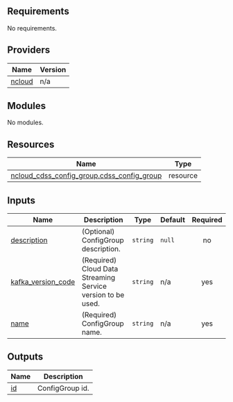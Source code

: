 <!-- BEGIN_TF_DOCS -->
## Requirements

No requirements.

## Providers

| Name | Version |
|------|---------|
| <a name="provider_ncloud"></a> [ncloud](#provider\_ncloud) | n/a |

## Modules

No modules.

## Resources

| Name | Type |
|------|------|
| [ncloud_cdss_config_group.cdss_config_group](https://registry.terraform.io/providers/hashicorp/ncloud/latest/docs/resources/cdss_config_group) | resource |

## Inputs

| Name | Description | Type | Default | Required |
|------|-------------|------|---------|:--------:|
| <a name="input_description"></a> [description](#input\_description) | (Optional) ConfigGroup description. | `string` | `null` | no |
| <a name="input_kafka_version_code"></a> [kafka\_version\_code](#input\_kafka\_version\_code) | (Required) Cloud Data Streaming Service version to be used. | `string` | n/a | yes |
| <a name="input_name"></a> [name](#input\_name) | (Required) ConfigGroup name. | `string` | n/a | yes |

## Outputs

| Name | Description |
|------|-------------|
| <a name="output_id"></a> [id](#output\_id) | ConfigGroup id. |
<!-- END_TF_DOCS -->